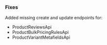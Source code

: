 ### Fixes

Added missing create and update endpoints for:

 - ProductReviewsApi
 - ProductBulkPricingRulesApi
 - ProductVariantMetafieldsApi
